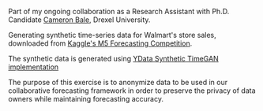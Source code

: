 Part of my ongoing collaboration as a Research Assistant with Ph.D. Candidate [Cameron Bale](https://github.com/cdbale), Drexel University.

Generating synthetic time-series data for Walmart's store sales, downloaded from [Kaggle's M5 Forecasting Competition](https://www.kaggle.com/competitions/m5-forecasting-accuracy/data?select=sales_train_validation.csv). 

The synthetic data is generated using [YData Synthetic TimeGAN implementation](https://github.com/ydataai/ydata-synthetic)

The purpose of this exercise is to anonymize data to be used in our collaborative forecasting framework in order to preserve the privacy of data owners while maintaining forecasting accuracy.

